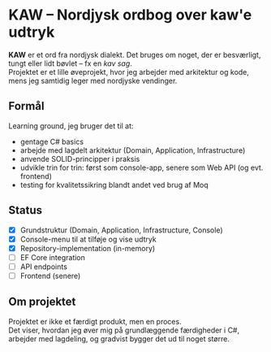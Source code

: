 # KAW – Nordjysk ordbog over kaw'e udtryk  

**KAW** er et ord fra nordjysk dialekt. Det bruges om noget, der er besværligt, tungt eller lidt bøvlet – fx en *kav sag*.  
Projektet er et lille øveprojekt, hvor jeg arbejder med arkitektur og kode, mens jeg samtidig leger med nordjyske vendinger.  

## Formål  
Learning ground, jeg bruger det til at:  
- gentage C# basics   
- arbejde med lagdelt arkitektur (Domain, Application, Infrastructure) 
- anvende SOLID-principper i praksis 
- udvikle trin for trin: først som console-app, senere som Web API (og evt. frontend)
- testing for kvalitetssikring blandt andet ved brug af Moq

## Status  
- [x] Grundstruktur (Domain, Application, Infrastructure, Console)  
- [x] Console-menu til at tilføje og vise udtryk  
- [x] Repository-implementation (in-memory)
- [ ] EF Core integration  
- [ ] API endpoints  
- [ ] Frontend (senere)  

## Om projektet  
Projektet er ikke et færdigt produkt, men en proces.  
Det viser, hvordan jeg øver mig på grundlæggende færdigheder i C#, arbejder med lagdeling, og gradvist bygger det ud til noget større.  
